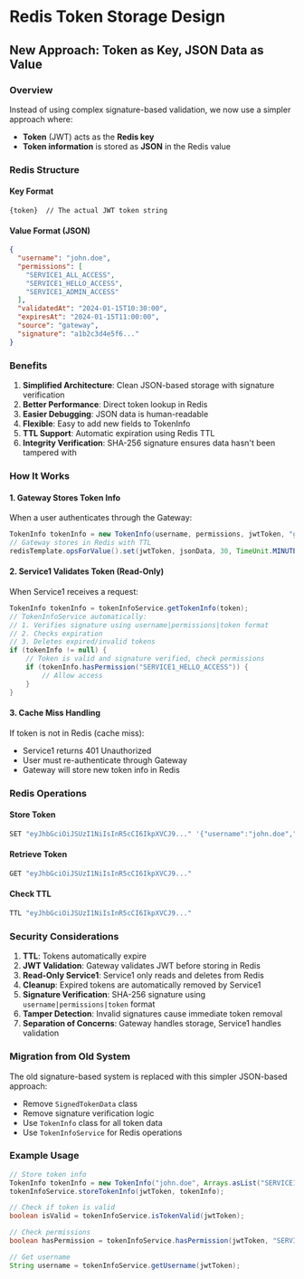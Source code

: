 # Redis Token Storage Design

## New Approach: Token as Key, JSON Data as Value

### Overview
Instead of using complex signature-based validation, we now use a simpler approach where:
- **Token** (JWT) acts as the **Redis key**
- **Token information** is stored as **JSON** in the Redis value

### Redis Structure

#### Key Format
```
{token}  // The actual JWT token string
```

#### Value Format (JSON)
```json
{
  "username": "john.doe",
  "permissions": [
    "SERVICE1_ALL_ACCESS",
    "SERVICE1_HELLO_ACCESS", 
    "SERVICE1_ADMIN_ACCESS"
  ],
  "validatedAt": "2024-01-15T10:30:00",
  "expiresAt": "2024-01-15T11:00:00",
  "source": "gateway",
  "signature": "a1b2c3d4e5f6..."
}
```

### Benefits

1. **Simplified Architecture**: Clean JSON-based storage with signature verification
2. **Better Performance**: Direct token lookup in Redis
3. **Easier Debugging**: JSON data is human-readable
4. **Flexible**: Easy to add new fields to TokenInfo
5. **TTL Support**: Automatic expiration using Redis TTL
6. **Integrity Verification**: SHA-256 signature ensures data hasn't been tampered with

### How It Works

#### 1. Gateway Stores Token Info
When a user authenticates through the Gateway:
```java
TokenInfo tokenInfo = new TokenInfo(username, permissions, jwtToken, "gateway");
// Gateway stores in Redis with TTL
redisTemplate.opsForValue().set(jwtToken, jsonData, 30, TimeUnit.MINUTES);
```

#### 2. Service1 Validates Token (Read-Only)
When Service1 receives a request:
```java
TokenInfo tokenInfo = tokenInfoService.getTokenInfo(token);
// TokenInfoService automatically:
// 1. Verifies signature using username|permissions|token format
// 2. Checks expiration
// 3. Deletes expired/invalid tokens
if (tokenInfo != null) {
    // Token is valid and signature verified, check permissions
    if (tokenInfo.hasPermission("SERVICE1_HELLO_ACCESS")) {
        // Allow access
    }
}
```

#### 3. Cache Miss Handling
If token is not in Redis (cache miss):
- Service1 returns 401 Unauthorized
- User must re-authenticate through Gateway
- Gateway will store new token info in Redis

### Redis Operations

#### Store Token
```bash
SET "eyJhbGciOiJSUzI1NiIsInR5cCI6IkpXVCJ9..." '{"username":"john.doe","permissions":["SERVICE1_ALL_ACCESS"],"validatedAt":"2024-01-15T10:30:00","expiresAt":"2024-01-15T11:00:00","source":"gateway","signature":"a1b2c3d4e5f6..."}' EX 1800
```

#### Retrieve Token
```bash
GET "eyJhbGciOiJSUzI1NiIsInR5cCI6IkpXVCJ9..."
```

#### Check TTL
```bash
TTL "eyJhbGciOiJSUzI1NiIsInR5cCI6IkpXVCJ9..."
```

### Security Considerations

1. **TTL**: Tokens automatically expire
2. **JWT Validation**: Gateway validates JWT before storing in Redis
3. **Read-Only Service1**: Service1 only reads and deletes from Redis
4. **Cleanup**: Expired tokens are automatically removed by Service1
5. **Signature Verification**: SHA-256 signature using `username|permissions|token` format
6. **Tamper Detection**: Invalid signatures cause immediate token removal
7. **Separation of Concerns**: Gateway handles storage, Service1 handles validation

### Migration from Old System

The old signature-based system is replaced with this simpler JSON-based approach:
- Remove `SignedTokenData` class
- Remove signature verification logic
- Use `TokenInfo` class for all token data
- Use `TokenInfoService` for Redis operations

### Example Usage

```java
// Store token info
TokenInfo tokenInfo = new TokenInfo("john.doe", Arrays.asList("SERVICE1_ALL_ACCESS"));
tokenInfoService.storeTokenInfo(jwtToken, tokenInfo);

// Check if token is valid
boolean isValid = tokenInfoService.isTokenValid(jwtToken);

// Check permissions
boolean hasPermission = tokenInfoService.hasPermission(jwtToken, "SERVICE1_HELLO_ACCESS");

// Get username
String username = tokenInfoService.getUsername(jwtToken);
```
